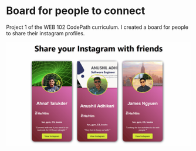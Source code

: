 # Board for people to connect

Project 1 of the WEB 102 CodePath curriculum. I created a board for people to share their instagram profiles.

<img src='walkthrough.gif' title='Video Walkthrough' width='' alt='Video Walkthrough' />
